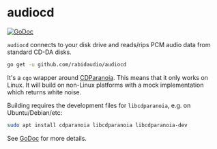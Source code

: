 # audiocd

[![GoDoc](https://godoc.org/github.com/rabidaudio/audiocd?status.svg)](https://godoc.org/github.com/rabidaudio/audiocd)

`audiocd` connects to your disk drive and reads/rips PCM audio data from standard CD-DA disks.

```bash
go get -u github.com/rabidaudio/audiocd
```

It's a `cgo` wrapper around [CDParanoia](https://xiph.org/paranoia/index.html). This means that it only works on Linux. It will build on non-Linux platforms with a mock implementation which returns white noise.

Building requires the development files for `libcdparanoia`, e.g. on Ubuntu/Debian/etc:

```bash
sudo apt install cdparanoia libcdparanoia libcdparanoia-dev
```

See [GoDoc](https://godoc.org/github.com/rabidaudio/audiocd) for more details.
